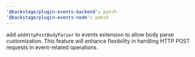 ```yaml
---
'@backstage/plugin-events-backend': patch
'@backstage/plugin-events-node': patch
---
```


add `addHttpPostBodyParser` to events extension to allow body parse customization. This feature will enhance flexibility in handling HTTP POST requests in event-related operations.
